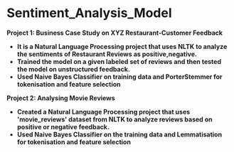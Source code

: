 # Sentiment_Analysis_Model
<b>Project 1: Business Case Study on XYZ Restaurant-Customer Feedback<b>
<ul>
<li>It is a Natural Language Processing project that uses NLTK to analyze the sentiments of Restaurant Reviews as positive,negative.</li>
<li>Trained the model on a given labeled set of reviews and then tested the model on unstructured feedback.</li>
<li>Used Naive Bayes Classifier on training data and PorterStemmer for tokenisation and feature selection</li>
</ul>
<b>Project 2: Analysing Movie Reviews<b>
<ul>
<li> Created a Natural Language Processing project that uses 'movie_reviews' dataset from NLTK to analyze reviews based on positive or negative feedback.</li>
<li>Used Naive Bayes Classifier on the training data and Lemmatisation for tokenisation and feature selection</li>
</ul>
